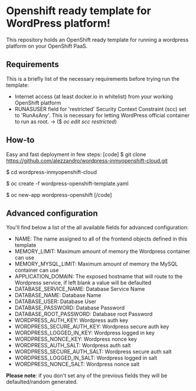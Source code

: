 # Openshift ready template for WordPress platform!

This repository holds an OpenShift ready template for running a wordpress platform on your OpenShift PaaS.

## Requirements
This is a briefly list of the necessary requirements before trying run the template:
* Internet access (at least docker.io in whitelist) from your working OpenShift platform
* RUNASUSER field for 'restricted' Security Context Constraint (scc) set to 'RunAsAny'. This is necessary for letting WordPress official container to run as root. -> ($ <i>oc edit scc restricted</i>)

## How-to
Easy and fast deployment in few steps:
[code]
$ git clone https://github.com/alezzandro/wordpress-inmyopenshift-cloud.git

$ cd wordpress-inmyopenshift-cloud

$ oc create -f wordpress-openshift-template.yaml

$ oc new-app wordpress-openshift
[/code]

## Advanced configuration
You'll find below a list of the all available fields for advanced configuration:
* NAME: The name assigned to all of the frontend objects defined in this template
* MEMORY_LIMIT: Maximum amount of memory the Wordpress container can use
* MEMORY_MYSQL_LIMIT: Maximum amount of memory the MySQL container can use
* APPLICATION_DOMAIN: The exposed hostname that will route to the Wordpress service, if left blank a value will be defaulted
* DATABASE_SERVICE_NAME: Database Service Name
* DATABASE_NAME: Database Name
* DATABASE_USER: Database User
* DATABASE_PASSWORD: Database Password
* DATABASE_ROOT_PASSWORD: Database root Password
* WORDPRESS_AUTH_KEY: Wordpress auth key
* WORDPRESS_SECURE_AUTH_KEY: Wordpress secure auth key
* WORDPRESS_LOGGED_IN_KEY: Wordpress logged in key
* WORDPRESS_NONCE_KEY: Wordpress nonce key
* WORDPRESS_AUTH_SALT: Wordpress auth salt
* WORDPRESS_SECURE_AUTH_SALT: Wordpress secure auth salt
* WORDPRESS_LOGGED_IN_SALT: Wordpress logged in salt
* WORDPRESS_NONCE_SALT: Wordpress nonce salt

<b>Please note</b>: if you don't set any of the previous fields they will be defaulted/random generated.

